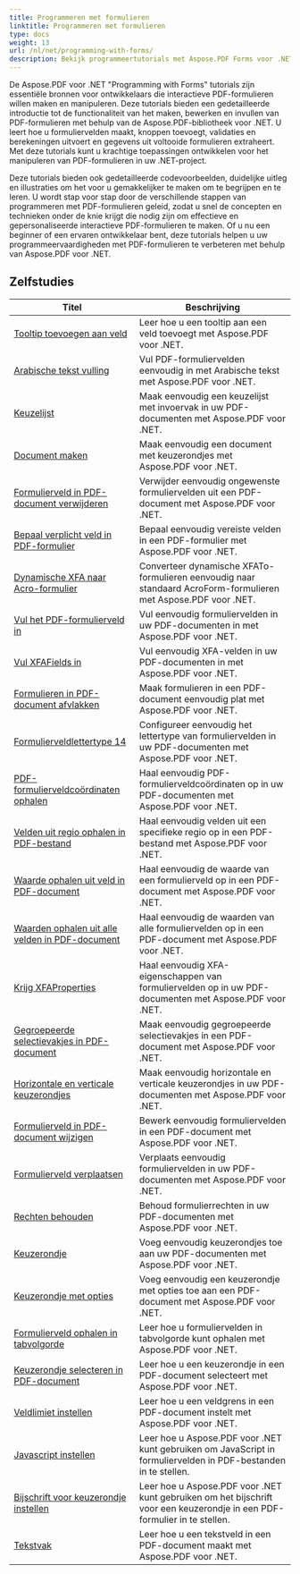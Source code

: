 ```yaml
---
title: Programmeren met formulieren
linktitle: Programmeren met formulieren
type: docs
weight: 13
url: /nl/net/programming-with-forms/
description: Bekijk programmeertutorials met Aspose.PDF Forms voor .NET om interactieve formulieren in uw PDF-bestanden te maken en beheren.
---
```

De Aspose.PDF voor .NET "Programming with Forms" tutorials zijn essentiële bronnen voor ontwikkelaars die interactieve PDF-formulieren willen maken en manipuleren. Deze tutorials bieden een gedetailleerde introductie tot de functionaliteit van het maken, bewerken en invullen van PDF-formulieren met behulp van de Aspose.PDF-bibliotheek voor .NET. U leert hoe u formuliervelden maakt, knoppen toevoegt, validaties en berekeningen uitvoert en gegevens uit voltooide formulieren extraheert. Met deze tutorials kunt u krachtige toepassingen ontwikkelen voor het manipuleren van PDF-formulieren in uw .NET-project.

Deze tutorials bieden ook gedetailleerde codevoorbeelden, duidelijke uitleg en illustraties om het voor u gemakkelijker te maken om te begrijpen en te leren. U wordt stap voor stap door de verschillende stappen van programmeren met PDF-formulieren geleid, zodat u snel de concepten en technieken onder de knie krijgt die nodig zijn om effectieve en gepersonaliseerde interactieve PDF-formulieren te maken. Of u nu een beginner of een ervaren ontwikkelaar bent, deze tutorials helpen u uw programmeervaardigheden met PDF-formulieren te verbeteren met behulp van Aspose.PDF voor .NET.

## Zelfstudies
| Titel | Beschrijving |
| --- | --- | 
| [Tooltip toevoegen aan veld](./add-tooltip-to-field/) | Leer hoe u een tooltip aan een veld toevoegt met Aspose.PDF voor .NET. |  
| [Arabische tekst vulling](./arabic-text-filling/) | Vul PDF-formuliervelden eenvoudig in met Arabische tekst met Aspose.PDF voor .NET. |  
| [Keuzelijst](./combo-box/) | Maak eenvoudig een keuzelijst met invoervak in uw PDF-documenten met Aspose.PDF voor .NET. |  
| [Document maken](./create-doc/) | Maak eenvoudig een document met keuzerondjes met Aspose.PDF voor .NET. |  
| [Formulierveld in PDF-document verwijderen](./delete-form-field/) | Verwijder eenvoudig ongewenste formuliervelden uit een PDF-document met Aspose.PDF voor .NET. |  
| [Bepaal verplicht veld in PDF-formulier](./determine-required-field/) | Bepaal eenvoudig vereiste velden in een PDF-formulier met Aspose.PDF voor .NET. |  
| [Dynamische XFA naar Acro-formulier](./dynamic-xfa-to-acro-form/) | Converteer dynamische XFATo-formulieren eenvoudig naar standaard AcroForm-formulieren met Aspose.PDF voor .NET. |  
| [Vul het PDF-formulierveld in](./fill-form-field/) | Vul eenvoudig formuliervelden in uw PDF-documenten in met Aspose.PDF voor .NET. |  
| [Vul XFAFields in](./fill-xfafields/) | Vul eenvoudig XFA-velden in uw PDF-documenten in met Aspose.PDF voor .NET. |  
| [Formulieren in PDF-document afvlakken](./flatten-forms/) | Maak formulieren in een PDF-document eenvoudig plat met Aspose.PDF voor .NET. |  
| [Formulierveldlettertype 14](./form-field-font-14/) | Configureer eenvoudig het lettertype van formuliervelden in uw PDF-documenten met Aspose.PDF voor .NET. |  
| [PDF-formulierveldcoördinaten ophalen](./get-coordinates/) | Haal eenvoudig PDF-formulierveldcoördinaten op in uw PDF-documenten met Aspose.PDF voor .NET. |  
| [Velden uit regio ophalen in PDF-bestand](./get-fields-from-region/) | Haal eenvoudig velden uit een specifieke regio op in een PDF-bestand met Aspose.PDF voor .NET. |  
| [Waarde ophalen uit veld in PDF-document](./get-value-from-field/) | Haal eenvoudig de waarde van een formulierveld op in een PDF-document met Aspose.PDF voor .NET. |  
| [Waarden ophalen uit alle velden in PDF-document](./get-values-from-all-fields/) | Haal eenvoudig de waarden van alle formuliervelden op in een PDF-document met Aspose.PDF voor .NET. |  
| [Krijg XFAProperties](./get-xfaproperties/) | Haal eenvoudig XFA-eigenschappen van formuliervelden op in uw PDF-documenten met Aspose.PDF voor .NET. |  
| [Gegroepeerde selectievakjes in PDF-document](./grouped-check-boxes/) | Maak eenvoudig gegroepeerde selectievakjes in een PDF-document met Aspose.PDF voor .NET. |  
| [Horizontale en verticale keuzerondjes](./horizontally-and-vertically-radio-buttons/) | Maak eenvoudig horizontale en verticale keuzerondjes in uw PDF-documenten met Aspose.PDF voor .NET. |  
| [Formulierveld in PDF-document wijzigen](./modify-form-field/) | Bewerk eenvoudig formuliervelden in een PDF-document met Aspose.PDF voor .NET. |  
| [Formulierveld verplaatsen](./move-form-field/) | Verplaats eenvoudig formuliervelden in uw PDF-documenten met Aspose.PDF voor .NET. |  
| [Rechten behouden](./preserve-rights/) | Behoud formulierrechten in uw PDF-documenten met Aspose.PDF voor .NET. |  
| [Keuzerondje](./radio-button/) | Voeg eenvoudig keuzerondjes toe aan uw PDF-documenten met Aspose.PDF voor .NET. |  
| [Keuzerondje met opties](./radio-button-with-options/) | Voeg eenvoudig een keuzerondje met opties toe aan een PDF-document met Aspose.PDF voor .NET. |  
| [Formulierveld ophalen in tabvolgorde](./retrieve-form-field-in-tab-order/) | Leer hoe u formuliervelden in tabvolgorde kunt ophalen met Aspose.PDF voor .NET. |  
| [Keuzerondje selecteren in PDF-document](./select-radio-button/) | Leer hoe u een keuzerondje in een PDF-document selecteert met Aspose.PDF voor .NET. |  
| [Veldlimiet instellen](./set-field-limit/) | Leer hoe u een veldgrens in een PDF-document instelt met Aspose.PDF voor .NET. |  
| [Javascript instellen](./set-java-script/) | Leer hoe u Aspose.PDF voor .NET kunt gebruiken om JavaScript in formuliervelden in PDF-bestanden in te stellen. |  
| [Bijschrift voor keuzerondje instellen](./set-radio-button-caption/) | Leer hoe u Aspose.PDF voor .NET kunt gebruiken om het bijschrift voor een keuzerondje in een PDF-formulier in te stellen. |  
| [Tekstvak](./text-box/) | Leer hoe u een tekstveld in een PDF-document maakt met Aspose.PDF voor .NET. |  